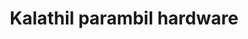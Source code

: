 ---
title: "Kalathil parambil hardware"
url: /vaduthala-kochi/kalathil-parambil-hardware/
shop: hardware
---